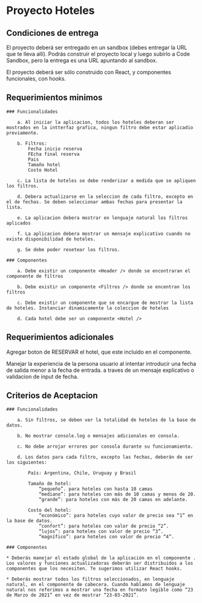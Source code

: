 # Proyecto Hoteles

## Condiciones de entrega

El proyecto deberá ser entregado en un sandbox (debes entregar la URL que te lleva allí). 
Podrás construir el proyecto local y luego subirlo a Code Sandbox, pero la entrega es una URL apuntando al sandbox.

El proyecto deberá ser sólo construido con React, y componentes funcionales, con hooks.

## Requerimientos minimos

    ### Funcionalidades

        a. Al iniciar la aplicacion, todos los hoteles deberan ser mostrados en la intterfaz grafica, ningun filtro debe estar aplicadio previamente.

        b. Filtros: 
            Fecha inicio reserva
            FEcha final reserva
            Pais
            Tamaño hotel
            Costo Hotel
        
        c. La lista de hoteles se debe renderizar a medida que se apliquen los filtros.

        d. Debera actualizarse en la seleccion de cada filtro, excepto en el de fechas. Se deben seleccionar ambas fechas para presentar la lista.

        e. La aplicacion debera mostrar en lenguaje natural los filtros aplicados

        f. La aplicacion debera mostrar un mensaje explicativo cuando no existe disponibilidad de hoteles.

        g. Se debe poder resetear los filtros.

    ### Componentes

        a. Debe existir un componente <Header /> donde se encontraran el componente de filtros

        b. Debe existir un componente <Filtros /> donde se encentran los filtros

        c. Debe existir un componente que se encargue de mostrar la lista de hoteles. Instanciar dinamicamente la coleccion de hoteles

        d. Cada hotel debe ser un componente <Hotel />

## Requerimientos adicionales

Agregar boton de RESERVAR el hotel, que este incluido en el componente.

Manejar la experiencia de la persona usuario al intentar introducir una fecha de salida menor a la fecha de entrada. a traves de un mensaje explicativo o validacion de input de fecha.

## Criterios de Aceptacion

    ### Funcionalidades

        a. Sin filtros, se deben ver la totalidad de hoteles de la base de datos.

        b. No mostrar console.log o mensajes adicionales en consola.

        c. No debe arrojar errores por consola durante su funcionamiento.

        d. Los datos para cada filtro, excepto las fechas, deberán de ser los siguientes:
        
            País: Argentina, Chile, Uruguay y Brasil

            Tamaño de hotel:
                “pequeño”. para hoteles con hasta 10 camas
                “mediano”: para hoteles con más de 10 camas y menos de 20.
                “grande”: para hoteles con más de 20 camas en adelante.

            Costo del hotel:
                “económico”: para hoteles cuyo valor de precio sea “1” en la base de datos.
                “confort”: para hoteles con valor de precio “2”.
                “lujos”: para hoteles con valor de precio “3”.
                “magnífico”: para hoteles con valor de precio “4”.

    ### Componentes

    * Deberás manejar el estado global de la aplicación en el componente . Los valores y funciones actualizadoras deberán ser distribuidos a los componentes que los necesiten. Te sugerimos utilizar React hooks.

    * Deberás mostrar todos los filtros seleccionados, en lenguaje natural, en el componente de cabecera. Cuando hablamos de lenguaje natural nos referimos a mostrar una fecha en formato legible como “23 de Marzo de 2021” en vez de mostrar “23-03-2021”.



